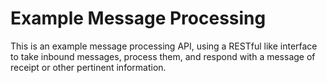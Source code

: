 # Example Message Processing

This is an example message processing API, using a RESTful like interface to take inbound messages, process them, and respond with a message of receipt or other pertinent information.

